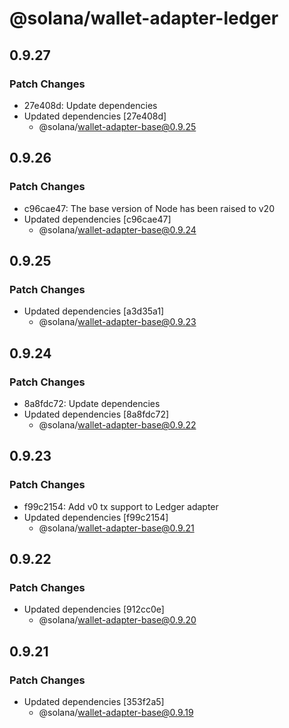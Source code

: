 # @solana/wallet-adapter-ledger

## 0.9.27

### Patch Changes

- 27e408d: Update dependencies
- Updated dependencies [27e408d]
    - @solana/wallet-adapter-base@0.9.25

## 0.9.26

### Patch Changes

- c96cae47: The base version of Node has been raised to v20
- Updated dependencies [c96cae47]
    - @solana/wallet-adapter-base@0.9.24

## 0.9.25

### Patch Changes

- Updated dependencies [a3d35a1]
    - @solana/wallet-adapter-base@0.9.23

## 0.9.24

### Patch Changes

- 8a8fdc72: Update dependencies
- Updated dependencies [8a8fdc72]
    - @solana/wallet-adapter-base@0.9.22

## 0.9.23

### Patch Changes

- f99c2154: Add v0 tx support to Ledger adapter
- Updated dependencies [f99c2154]
    - @solana/wallet-adapter-base@0.9.21

## 0.9.22

### Patch Changes

- Updated dependencies [912cc0e]
    - @solana/wallet-adapter-base@0.9.20

## 0.9.21

### Patch Changes

- Updated dependencies [353f2a5]
    - @solana/wallet-adapter-base@0.9.19
